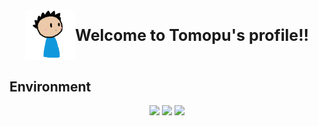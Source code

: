 <div style="display:flex; width:fit-content; margin:0 auto 30px auto;">
    <img src="tomopu.gif" width="80px">
    <p style="font-size:25px; font-weight:bold;">Welcome to Tomopu's profile!!</p>
</div>

<h2>Environment</h2>
<p align="center"><img src="https://img.shields.io/static/v1?label=OS&message=macOS/Windows&color=9cf&style=flat-square"/> <img src="https://img.shields.io/static/v1?label=Editor&message=VSCode&color=blue&style=flat-square"/> <img src="https://img.shields.io/static/v1?label=Browser&message=Safari/Google%20Chromei&color=informational&style=flat-square"/></p>
